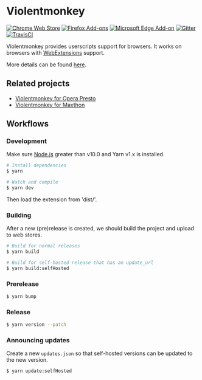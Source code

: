 # Violentmonkey

[![Chrome Web Store](https://img.shields.io/chrome-web-store/v/jinjaccalgkegednnccohejagnlnfdag.svg)](https://chrome.google.com/webstore/detail/violentmonkey/jinjaccalgkegednnccohejagnlnfdag)
[![Firefox Add-ons](https://img.shields.io/amo/v/violentmonkey.svg)](https://addons.mozilla.org/firefox/addon/violentmonkey)
[![Microsoft Edge Add-on](https://img.shields.io/badge/dynamic/json?label=microsoft%20edge%20add-on&query=%24.version&url=https%3A%2F%2Fmicrosoftedge.microsoft.com%2Faddons%2Fgetproductdetailsbycrxid%2Feeagobfjdenkkddmbclomhiblgggliao)](https://microsoftedge.microsoft.com/addons/detail/eeagobfjdenkkddmbclomhiblgggliao)
[![Gitter](https://img.shields.io/gitter/room/violentmonkey/violentmonkey.svg)](https://gitter.im/violentmonkey/violentmonkey)
[![TravisCI](https://travis-ci.org/violentmonkey/violentmonkey.svg?branch=master)](https://travis-ci.org/violentmonkey/violentmonkey)

Violentmonkey provides userscripts support for browsers.
It works on browsers with [WebExtensions](https://developer.mozilla.org/en-US/Add-ons/WebExtensions) support.

More details can be found [here](https://violentmonkey.github.io/).

## Related projects

- [Violentmonkey for Opera Presto](https://github.com/violentmonkey/violentmonkey-oex)
- [Violentmonkey for Maxthon](https://github.com/violentmonkey/violentmonkey-mx)

## Workflows

### Development

Make sure [Node.js](https://nodejs.org/) greater than v10.0 and Yarn v1.x is installed.

``` sh
# Install dependencies
$ yarn

# Watch and compile
$ yarn dev
```

Then load the extension from 'dist/'.

### Building

After a new (pre)release is created, we should build the project and upload to web stores.

``` sh
# Build for normal releases
$ yarn build

# Build for self-hosted release that has an update_url
$ yarn build:selfHosted
```

### Prerelease

```sh
$ yarn bump
```

### Release

```sh
$ yarn version --patch
```

### Announcing updates

Create a new `updates.json` so that self-hosted versions can be updated to the new version.

```sh
$ yarn update:selfHosted
```
